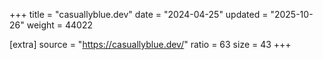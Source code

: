 +++
title = "casuallyblue.dev"
date = "2024-04-25"
updated = "2025-10-26"
weight = 44022

[extra]
source = "https://casuallyblue.dev/"
ratio = 63
size = 43
+++
